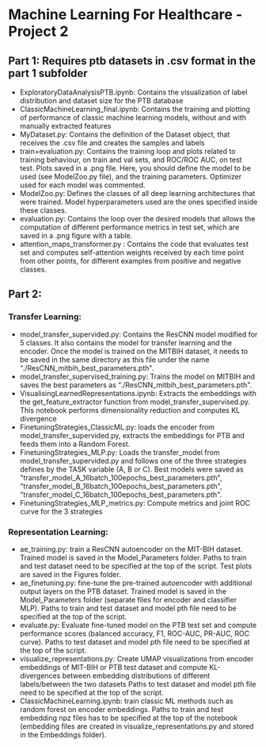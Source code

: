 # Machine Learning For Healthcare - Project 2
## Part 1: Requires ptb datasets in .csv format in the part 1 subfolder
- ExploratoryDataAnalysisPTB.ipynb: Contains the visualization of label distribution and dataset size for the PTB database
- ClassicMachineLearning_final.ipynb: Contains the training and plotting of performance of classic machine learning models, without and with manually extracted features
- MyDataset.py: Contains the definition of the Dataset object, that receives the .csv file and creates the samples and labels
- train+evaluation.py: Contains the training loop and plots related to training behaviour, on train and val sets, and ROC/ROC AUC, on test test. Plots saved in a .png file. Here, you should define the model to be used (see ModelZoo.py file), and the training parameters. Optimizer used for each model was commented.
- ModelZoo.py: Defines the classes of all deep learning architectures that were trained. Model hyperparameters used are the ones specified inside these classes.
- evaluation.py: Contains the loop over the desired models that allows the computation of different performance metrics in test set, which are saved in a .png figure with a table.
- attention_maps_transformer.py : Contains the code that evaluates test set and computes self-attention weights received by each time point from other points, for different examples from positive and negative classes.

## Part 2:
### Transfer Learning:
- model_transfer_supervided.py: Contains the ResCNN model modified for 5 classes. It also contains the model for transfer learning and the encoder. Once the model is trained on the MITBIH dataset, it needs to be saved in the same directory as this file under the name "./ResCNN_mitbih_best_parameters.pth".
- model_transfer_supervised_training.py: Trains the model on MITBIH and saves the best parameters as "./ResCNN_mitbih_best_parameters.pth".
- VisualisingLearnedRepresentations.ipynb: Extracts the embeddings with the get_feature_extractor function from model_transfer_supervised.py. This notebook performs dimensionality reduction and computes KL divergence
- FinetuningStrategies_ClassicML.py: loads the encoder from model_transfer_supervided.py, extracts the embeddings for PTB and feeds them into a Random Forest.
- FinetuningStrategies_MLP.py: Loads the transfer_model from model_transfer_supervided.py and follows one of the three strategies defines by the TASK variable (A, B or C). Best models were saved as "transfer_model_A_16batch_100epochs_best_parameters.pth", "transfer_model_B_16batch_100epochs_best_parameters.pth", "transfer_model_C_16batch_100epochs_best_parameters.pth".
- FinetuningStrategies_MLP_metrics.py: Compute metrics and joint ROC curve for the 3 strategies

### Representation Learning:
- ae_training.py: train a ResCNN autoencoder on the MIT-BIH dataset. Trained model is saved in the Model_Parameters folder. Paths to train and test dataset need to be specified at the top of the script. Test plots are saved in the Figures folder.
- ae_finetuning.py: fine-tune the pre-trained autoencoder with additional output layers on the PTB dataset. Trained model is saved in the Model_Parameters folder (separate files for encoder and classifier MLP). Paths to train and test dataset and model pth file need to be specified at the top of the script.
- evaluate.py: Evaluate fine-tuned model on the PTB test set and compute performance scores (balanced accuracy, F1, ROC-AUC, PR-AUC, ROC curve). Paths to test dataset and model pth file need to be specified at the top of the script.
- visualize_representations.py: Create UMAP visualizations from encoder embeddings of MIT-BIH or PTB test dataset and compute KL-divergences between embedding distributions of different labels/between the two datasets Paths to test dataset and model pth file need to be specified at the top of the script.
- ClassicMachineLearning.ipynb: train classic ML methods such as random forest on encoder embeddings. Paths to train and test embedding npz files has to be specified at the top of the notebook (embedding files are created in visualize_representations.py and stored in the Embeddings folder). 
